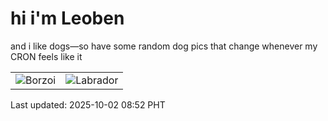 # hi i'm Leoben

and i like dogs—so have some random dog pics that change whenever my CRON feels like it

|  |  |
|--------|----------|
| ![Borzoi](https://random-dog-vercel.vercel.app/api/random-borzoi?v=1759366371) | ![Labrador](https://random-dog-vercel.vercel.app/api/random-labrador?v=1759366371) |

Last updated: 2025-10-02 08:52 PHT
